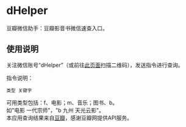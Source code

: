 ﻿dHelper
=======

豆瓣微信助手：豆瓣影音书微信速查入口。

## 使用说明

关注微信账号“dHelper”（或前往[此页面](http://www.nrfsf.com/dHelper/)扫描二维码），发送指令进行查询。

指令说明：  

	类型 关键字

可用类型包括：f、电影；m、音乐；图书、b。  
如"电影 一代宗师"，"b 九州 天光云影"。  
本应用查询结果来自[豆瓣](http://www.douban.com)，感谢豆瓣网提供API服务。  